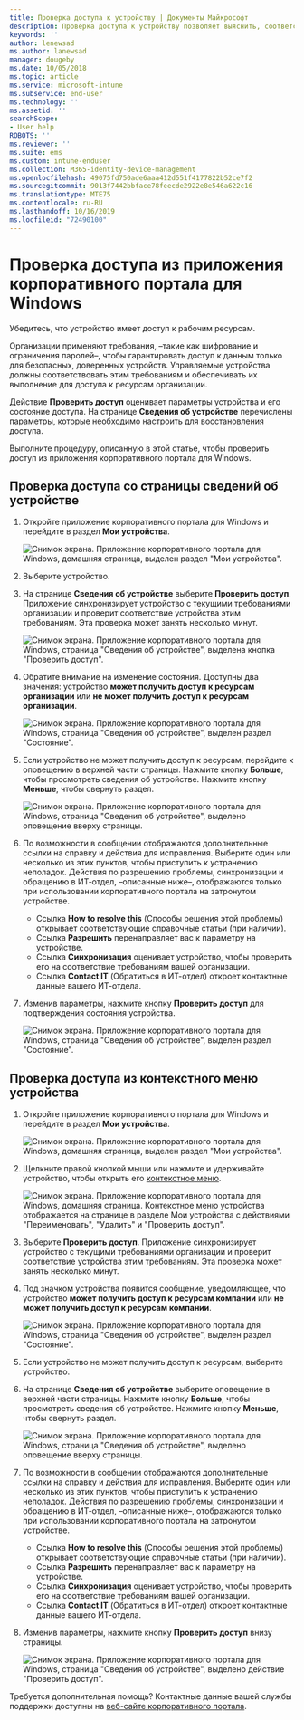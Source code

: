 ```yaml
---
title: Проверка доступа к устройству | Документы Майкрософт
description: Проверка доступа к устройству позволяет выяснить, соответствует ли устройство требованиям и может ли оно получать доступ к рабочим ресурсам.
keywords: ''
author: lenewsad
ms.author: lanewsad
manager: dougeby
ms.date: 10/05/2018
ms.topic: article
ms.service: microsoft-intune
ms.subservice: end-user
ms.technology: ''
ms.assetid: ''
searchScope:
- User help
ROBOTS: ''
ms.reviewer: ''
ms.suite: ems
ms.custom: intune-enduser
ms.collection: M365-identity-device-management
ms.openlocfilehash: 49075fd750ade6aaa412d551f4177822b52ce7f2
ms.sourcegitcommit: 9013f7442bbface78feecde2922e8e546a622c16
ms.translationtype: MTE75
ms.contentlocale: ru-RU
ms.lasthandoff: 10/16/2019
ms.locfileid: "72490100"
---
```

# <a name="check-access-from-company-portal-app-for-windows"></a>Проверка доступа из приложения корпоративного портала для Windows

Убедитесь, что устройство имеет доступ к рабочим ресурсам. 

Организации применяют требования, &ndash;такие как шифрование и ограничения паролей&ndash;, чтобы гарантировать доступ к данным только для безопасных, доверенных устройств. Управляемые устройства должны соответствовать этим требованиям и обеспечивать их выполнение для доступа к ресурсам организации.

Действие **Проверить доступ** оценивает параметры устройства и его состояние доступа. На странице **Сведения об устройстве** перечислены параметры, которые необходимо настроить для восстановления доступа. 

Выполните процедуру, описанную в этой статье, чтобы проверить доступ из приложения корпоративного портала для Windows.  

## <a name="check-access-from-device-details-page"></a>Проверка доступа со страницы сведений об устройстве  
1. Откройте приложение корпоративного портала для Windows и перейдите в раздел **Мои устройства**.  

    ![Снимок экрана. Приложение корпоративного портала для Windows, домашняя страница, выделен раздел "Мои устройства".](./media/1809_CheckAccess_Context_Select_Device.png)  
2. Выберите устройство.  
3. На странице **Сведения об устройстве** выберите **Проверить доступ**. Приложение синхронизирует устройство с текущими требованиями организации и проверит соответствие устройства этим требованиям. Эта проверка может занять несколько минут.  

    ![Снимок экрана. Приложение корпоративного портала для Windows, страница "Сведения об устройстве", выделена кнопка "Проверить доступ".](./media/1809_CheckAccess_Checking_Status.png) 

4. Обратите внимание на изменение состояния. Доступны два значения: устройство **может получить доступ к ресурсам организации** или **не может получить доступ к ресурсам организации**.  

   ![Снимок экрана. Приложение корпоративного портала для Windows, страница "Сведения об устройстве", выделен раздел "Состояние".](./media/1809_CheckAccess_Device_details_status1.png)  
   
5. Если устройство не может получить доступ к ресурсам, перейдите к оповещению в верхней части страницы. Нажмите кнопку **Больше**, чтобы просмотреть сведения об устройстве. Нажмите кнопку **Меньше**, чтобы свернуть раздел.  

    ![Снимок экрана. Приложение корпоративного портала для Windows, страница "Сведения об устройстве", выделено оповещение вверху страницы.](./media/1809_CheckAccess_Device_details_alert1.png)  

6. По возможности в сообщении отображаются дополнительные ссылки на справку и действия для исправления. Выберите один или несколько из этих пунктов, чтобы приступить к устранению неполадок. Действия по разрешению проблемы, синхронизации и обращению в ИТ-отдел, &ndash;описанные ниже&ndash;, отображаются только при использовании корпоративного портала на затронутом устройстве.  

     * Ссылка **How to resolve this** (Способы решения этой проблемы) открывает соответствующие справочные статьи (при наличии).  
     * Ссылка **Разрешить** перенаправляет вас к параметру на устройстве.  
     * Ссылка **Синхронизация** оценивает устройство, чтобы проверить его на соответствие требованиям вашей организации.  
     * Ссылка **Contact IT** (Обратиться в ИТ-отдел) откроет контактные данные вашего ИТ-отдела.   
 
6. Изменив параметры, нажмите кнопку **Проверить доступ** для подтверждения состояния устройства.  

    ![Снимок экрана. Приложение корпоративного портала для Windows, страница "Сведения об устройстве", выделен раздел "Состояние".](./media/1809_CheckAccess_Device_details_status1.png)  

## <a name="check-access-from-device-context-menu"></a>Проверка доступа из контекстного меню устройства  
1. Откройте приложение корпоративного портала для Windows и перейдите в раздел **Мои устройства**.  

    ![Снимок экрана. Приложение корпоративного портала для Windows, домашняя страница, выделен раздел "Мои устройства".](./media/1809_CheckAccess_Context_Select_Device.png)  

2. Щелкните правой кнопкой мыши или нажмите и удерживайте устройство, чтобы открыть его [контекстное меню](https://docs.microsoft.com//windows/uwp/design/controls-and-patterns/menus).  

    ![Снимок экрана. Приложение корпоративного портала для Windows, домашняя страница. Контекстное меню устройства отображается на странице в разделе **Мои устройства** с действиями "Переименовать", "Удалить" и "Проверить доступ".](./media/1809_DeviceContextMenu_Windows_CP.png)  
3. Выберите **Проверить доступ**. Приложение синхронизирует устройство с текущими требованиями организации и проверит соответствие устройства этим требованиям. Эта проверка может занять несколько минут.  
 
4. Под значком устройства появится сообщение, уведомляющее, что устройство **может получить доступ к ресурсам компании** или **не может получить доступ к ресурсам компании**. 

    ![Снимок экрана. Приложение корпоративного портала для Windows, страница "Сведения об устройстве", выделен раздел "Состояние".](./media/1809_CheckAccess_Context_Menu_Alert2.png) 

5. Если устройство не может получить доступ к ресурсам, выберите устройство.  
6. На странице **Сведения об устройстве** выберите оповещение в верхней части страницы. Нажмите кнопку **Больше**, чтобы просмотреть сведения об устройстве. Нажмите кнопку **Меньше**, чтобы свернуть раздел.  

    ![Снимок экрана. Приложение корпоративного портала для Windows, страница "Сведения об устройстве", выделено оповещение вверху страницы.](./media/1809_CheckAccess_Device_details_alert1.png)  

6. По возможности в сообщении отображаются дополнительные ссылки на справку и действия для исправления. Выберите один или несколько из этих пунктов, чтобы приступить к устранению неполадок. Действия по разрешению проблемы, синхронизации и обращению в ИТ-отдел, &ndash;описанные ниже&ndash;, отображаются только при использовании корпоративного портала на затронутом устройстве.  

     * Ссылка **How to resolve this** (Способы решения этой проблемы) открывает соответствующие справочные статьи (при наличии).  
     * Ссылка **Разрешить** перенаправляет вас к параметру на устройстве.  
     * Ссылка **Синхронизация** оценивает устройство, чтобы проверить его на соответствие требованиям вашей организации.  
     * Ссылка **Contact IT** (Обратиться в ИТ-отдел) откроет контактные данные вашего ИТ-отдела.    

7. Изменив параметры, нажмите кнопку **Проверить доступ** внизу страницы.  

    ![Снимок экрана. Приложение корпоративного портала для Windows, страница "Сведения об устройстве", выделено действие "Проверить доступ".](./media/1809_CheckAccess_Device_details_button.png) 


Требуется дополнительная помощь? Контактные данные вашей службы поддержки доступны на [веб-сайте корпоративного портала](https://go.microsoft.com/fwlink/?linkid=2010980).

